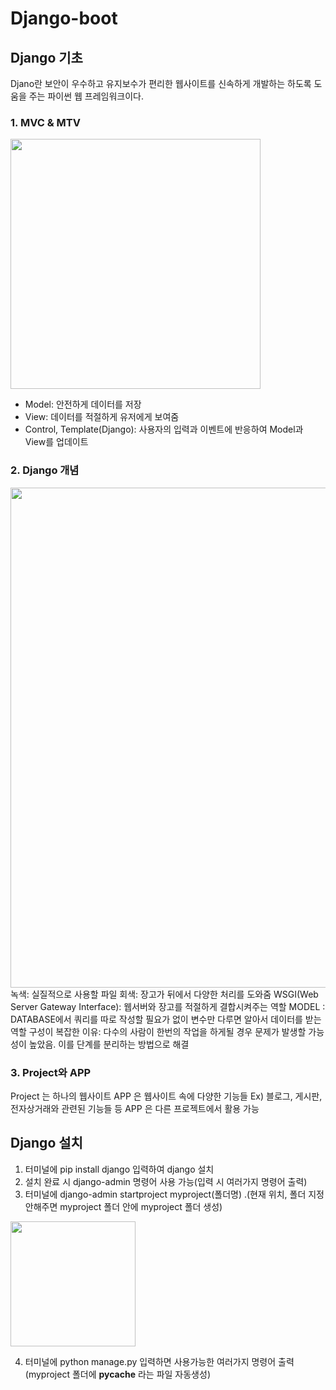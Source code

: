 # Django-boot

## Django 기초

Djano란 보안이 우수하고 유지보수가 편리한 웹사이트를 신속하게 개발하는 하도록 도움을 주는 파이썬 웹 프레임워크이다.

### 1. MVC & MTV 
[<img src = "https://tecoble.techcourse.co.kr/static/c73f913a7c220ec8cb3ee9a8579468b4/91709/mvc.png" width="400px">](https://tecoble.techcourse.co.kr/post/2021-04-26-mvc/)
 - Model: 안전하게 데이터를 저장
 - View: 데이터를 적절하게 유저에게 보여줌
 - Control, Template(Django): 사용자의 입력과 이벤트에 반응하여 Model과 View를 업데이트
 
### 2. Django 개념
[<img src = "https://velog.velcdn.com/images%2Fmini_y%2Fpost%2Ff57ba915-4f63-427b-9482-95e97dd5d12e%2F%E1%84%8C%E1%85%A1%E1%86%BC%E1%84%80%E1%85%A9.png" width="800px">](https://velog.io/@mini_y/Django-%EA%B0%9C%EB%85%90%EC%A0%95%EB%A6%AC)
녹색: 실질적으로 사용할 파일
회색: 장고가 뒤에서 다양한 처리를 도와줌
WSGI(Web Server Gateway Interface): 웹서버와 장고를 적절하게 결합시켜주는 역할
MODEL : DATABASE에서 쿼리를 따로 작성할 필요가 없이 변수만 다루면 알아서 데이터를 받는 역할
구성이 복잡한 이유: 
다수의 사람이 한번의 작업을 하게될 경우 문제가 발생할 가능성이 높았음. 이를 단계를 분리하는 방법으로 해결

### 3. Project와 APP
Project 는 하나의 웹사이트
APP 은 웹사이트 속에 다양한 기능들 Ex) 블로그, 게시판, 전자상거래와 관련된 기능들 등
APP 은 다른 프로젝트에서 활용 가능

## Django 설치

1. 터미널에 pip install django 입력하여 django 설치
2. 설치 완료 시 django-admin 명령어 사용 가능(입력 시 여러가지 명령어 출력)
3. 터미널에 django-admin startproject myproject(폴더명) .(현재 위치, 폴더 지정 안해주면 myproject 폴더 안에 myproject 폴더 생성)
<img src = "https://user-images.githubusercontent.com/114639257/215416131-8c5a46e7-f90e-4c8c-ad34-7867dde38d01.PNG" width="200px">

4. 터미널에 python manage.py 입력하면 사용가능한 여러가지 명령어 출력 (myproject 폴더에 __pycache__ 라는 파일 자동생성)
